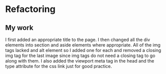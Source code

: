 # Refactoring

## My work

I first added an appropriate title to the page. I then changed all the div elements into section and aside elements where appropriate. All of the img tags lacked and alt element so I added one for each and removed a closing img tag for the last image since img tags do not need a closing tag to go along with them. I also added the viewport meta tag in the head and the type attribute for the css link just for good practice. 